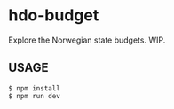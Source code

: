 # hdo-budget

Explore the Norwegian state budgets. WIP.

## USAGE

    $ npm install
    $ npm run dev
